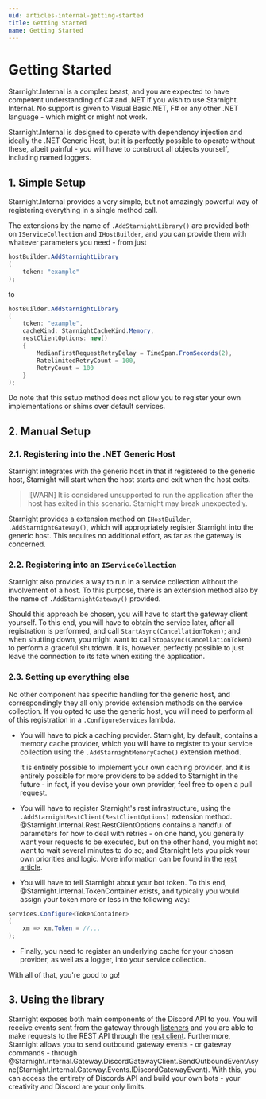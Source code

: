 ```yaml
---
uid: articles-internal-getting-started
title: Getting Started
name: Getting Started
---
```


# Getting Started

Starnight.Internal is a complex beast, and you are expected to have competent understanding of C# and .NET if you wish to use Starnight.
Internal. No support is given to Visual Basic.NET, F# or any other .NET language - which might or might not work.

Starnight.Internal is designed to operate with dependency injection and ideally the .NET Generic Host, but it is perfectly possible to
operate without these, albeit painful - you will have to construct all objects yourself, including named loggers.

## 1. Simple Setup

Starnight.Internal provides a very simple, but not amazingly powerful way of registering everything in a single method call.

The extensions by the name of `.AddStarnightLibrary()` are provided both on `IServiceCollection` and `IHostBuilder`, and you can provide
them with whatever parameters you need - from just

~~~cs
hostBuilder.AddStarnightLibrary
(
    token: "example"
);
~~~

to

~~~cs
hostBuilder.AddStarnightLibrary
(
    token: "example",
    cacheKind: StarnightCacheKind.Memory,
    restClientOptions: new()
    {
        MedianFirstRequestRetryDelay = TimeSpan.FromSeconds(2),
        RatelimitedRetryCount = 100,
        RetryCount = 100
    }
);
~~~

Do note that this setup method does not allow you to register your own implementations or shims over default services.

## 2. Manual Setup

### 2.1. Registering into the .NET Generic Host

Starnight integrates with the generic host in that if registered to the generic host, Starnight will start when the host starts and exit
when the host exits.

> ![WARN]
> It is considered unsupported to run the application after the host has exited in this scenario. Starnight may break unexpectedly.

Starnight provides a extension method on `IHostBuilder`, `.AddStarnightGateway()`, which will appropriately register Starnight into the
generic host. This requires no additional effort, as far as the gateway is concerned.

### 2.2. Registering into an `IServiceCollection`

Starnight also provides a way to run in a service collection without the involvement of a host. To this purpose, there is an extension
method also by the name of `.AddStarnightGateway()` provided.

Should this approach be chosen, you will have to start the gateway client yourself. To this end, you will have to obtain the service later,
after all registration is performed, and call `StartAsync(CancellationToken)`; and when shutting down, you might want to call
`StopAsync(CancellationToken)` to perform a graceful shutdown. It is, however, perfectly possible to just leave the connection to its
fate when exiting the application.

### 2.3. Setting up everything else

No other component has specific handling for the generic host, and correspondingly they all only provide extension methods on the service
collection. If you opted to use the generic host, you will need to perform all of this registration in a `.ConfigureServices` lambda.

- You will have to pick a caching provider. Starnight, by default, contains a memory cache provider, which you will have to register to your service collection using the `.AddStarnightMemoryCache()` extension method.

  It is entirely possible to implement your own caching provider, and it is entirely possible for more providers to be added to Starnight in the future - in fact, if you devise your own provider, feel free to open a pull request.

- You will have to register Starnight's rest infrastructure, using the `.AddStarnightRestClient(RestClientOptions)` extension method. @Starnight.Internal.Rest.RestClientOptions contains a handful of parameters for how to deal with retries - on one hand, you generally want your requests to be executed, but on the other hand, you might not want to wait several minutes to do so; and Starnight lets you pick your own priorities and logic. More information can be found in the [rest article](./rest.md).

- You will have to tell Starnight about your bot token. To this end, @Starnight.Internal.TokenContainer exists, and typically you would assign your token more or less in the following way:

~~~cs
services.Configure<TokenContainer>
(
    xm => xm.Token = //...
);
~~~

- Finally, you need to register an underlying cache for your chosen provider, as well as a logger, into your service collection.

With all of that, you're good to go!

## 3. Using the library

Starnight exposes both main components of the Discord API to you. You will receive events sent from the gateway through
[listeners](./listeners.md) and you are able to make requests to the REST API through the [rest client](./rest.md).
Furthermore, Starnight allows you to send outbound gateway events - or gateway commands - through
@Starnight.Internal.Gateway.DiscordGatewayClient.SendOutboundEventAsync(Starnight.Internal.Gateway.Events.IDiscordGatewayEvent).
With this, you can access the entirety of Discords API and build your own bots - your creativity and Discord are your only limits.
